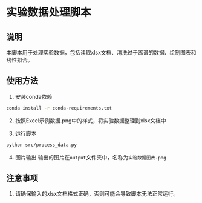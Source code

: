 # 实验数据处理脚本

## 说明

本脚本用于处理实验数据，包括读取xlsx文档、清洗过于离谱的数据、绘制图表和线性拟合。

## 使用方法

1. 安装conda依赖

```bash
conda install -r conda-requirements.txt
```
2. 按照Excel示例数据.png中的样式，将实验数据整理到xlsx文档中

3. 运行脚本
```bash
python src/process_data.py
```
4. 图片输出
输出的图片在`output`文件夹中，名称为`实验数据图表.png`
## 注意事项
1. 请确保输入的xlsx文档格式正确，否则可能会导致脚本无法正常运行。